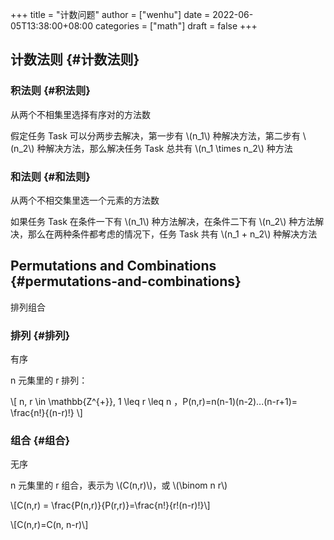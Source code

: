+++
title = "计数问题"
author = ["wenhu"]
date = 2022-06-05T13:38:00+08:00
categories = ["math"]
draft = false
+++

## 计数法则 {#计数法则}


### 积法则 {#积法则}

从两个不相集里选择有序对的方法数

假定任务 Task 可以分两步去解决，第一步有 \\(n\_1\\)  种解决方法，第二步有 \\(n\_2\\) 种解决方法，那么解决任务 Task 总共有  \\(n\_1 \times n\_2\\)  种方法


### 和法则 {#和法则}

从两个不相交集里选一个元素的方法数

如果任务 Task 在条件一下有 \\(n\_1\\) 种方法解决，在条件二下有 \\(n\_2\\) 种方法解决，那么在两种条件都考虑的情况下，任务 Task 共有 \\(n\_1 + n\_2\\) 种解决方法


## Permutations and Combinations {#permutations-and-combinations}

排列组合


### 排列 {#排列}

有序

n 元集里的 r 排列：

\\[ n, r \in \mathbb{Z^{+}},  1 \leq r \leq n ，P(n,r)=n(n-1)(n-2)...(n-r+1)= \frac{n!}{(n-r)!} \\]


### 组合 {#组合}

无序

n 元集里的 r 组合，表示为 \\(C(n,r)\\)，或 \\(\binom n r\\)

\\[C(n,r) = \frac{P(n,r)}{P(r,r)}=\frac{n!}{r!(n-r)!}\\]

\\[C(n,r)=C(n, n-r)\\]
